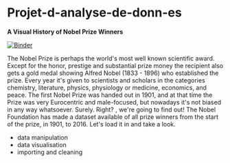 # Projet-d-analyse-de-donn-es
**A Visual History of Nobel Prize Winners**

[![Binder](https://mybinder.org/badge_logo.svg)](https://mybinder.org/v2/gh/Ebey96/Projet-d-analyse-de-donn-es.git/main?labpath=notebook.ipynb)

The Nobel Prize is perhaps the world's most well known scientific award. Except for the honor, prestige and substantial prize money the recipient also gets a gold medal showing Alfred Nobel (1833 - 1896) who established the prize. Every year it's given to scientists and scholars in the categories chemistry, literature, physics, physiology or medicine, economics, and peace. The first Nobel Prize was handed out in 1901, and at that time the Prize was very Eurocentric and male-focused, but nowadays it's not biased in any way whatsoever. Surely. Right?
, we're going to find out! The Nobel Foundation has made a dataset available of all prize winners from the start of the prize, in 1901, to 2016. Let's load it in and take a look.

* data manipulation
* data visualisation
* importing and cleaning